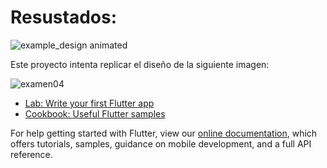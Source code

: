 # Resustados:
![example_design animated](https://user-images.githubusercontent.com/65376673/122651209-f4a93d00-d0fc-11eb-8026-0c05a7a4b249.gif)



Este proyecto intenta replicar el diseño de la siguiente imagen:

![examen04](https://user-images.githubusercontent.com/65376673/122650219-4a7ae680-d0f7-11eb-82f9-f1564777cae6.jpeg)

- [Lab: Write your first Flutter app](https://flutter.dev/docs/get-started/codelab)
- [Cookbook: Useful Flutter samples](https://flutter.dev/docs/cookbook)

For help getting started with Flutter, view our
[online documentation](https://flutter.dev/docs), which offers tutorials,
samples, guidance on mobile development, and a full API reference.
